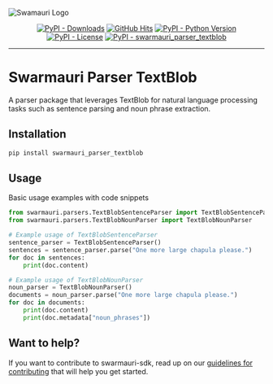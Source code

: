
![Swamauri Logo](https://res.cloudinary.com/dbjmpekvl/image/upload/v1730099724/Swarmauri-logo-lockup-2048x757_hww01w.png)

<p align="center">
    <a href="https://pypi.org/project/swarmauri_parser_textblob/">
        <img src="https://img.shields.io/pypi/dm/swarmauri_parser_textblob" alt="PyPI - Downloads"/></a>
    <a href="https://github.com/swarmauri/swarmauri-sdk/blob/master/pkgs/community/swarmauri_parser_textblob/README.md">
        <img src="https://hits.seeyoufarm.com/api/count/incr/badge.svg?url=https://github.com/swarmauri/swarmauri-sdk/pkgs/community/swarmauri_parser_textblob/README.md&count_bg=%2379C83D&title_bg=%23555555&icon=&icon_color=%23E7E7E7&title=hits&edge_flat=false" alt="GitHub Hits"/></a>
    <a href="https://pypi.org/project/swarmauri_parser_textblob/">
        <img src="https://img.shields.io/pypi/pyversions/swarmauri_parser_textblob" alt="PyPI - Python Version"/></a>
    <a href="https://pypi.org/project/swarmauri_parser_textblob/">
        <img src="https://img.shields.io/pypi/l/swarmauri_parser_textblob" alt="PyPI - License"/></a>
    <a href="https://pypi.org/project/swarmauri_parser_textblob/">
        <img src="https://img.shields.io/pypi/v/swarmauri_parser_textblob?label=swarmauri_parser_textblob&color=green" alt="PyPI - swarmauri_parser_textblob"/></a>
</p>

---

# Swarmauri Parser TextBlob

A parser package that leverages TextBlob for natural language processing tasks such as sentence parsing and noun phrase extraction.

## Installation

```bash
pip install swarmauri_parser_textblob
```

## Usage
Basic usage examples with code snippets
```python
from swarmauri.parsers.TextBlobSentenceParser import TextBlobSentenceParser
from swarmauri.parsers.TextBlobNounParser import TextBlobNounParser

# Example usage of TextBlobSentenceParser
sentence_parser = TextBlobSentenceParser()
sentences = sentence_parser.parse("One more large chapula please.")
for doc in sentences:
    print(doc.content)

# Example usage of TextBlobNounParser
noun_parser = TextBlobNounParser()
documents = noun_parser.parse("One more large chapula please.")
for doc in documents:
    print(doc.content)
    print(doc.metadata["noun_phrases"])
```

## Want to help?

If you want to contribute to swarmauri-sdk, read up on our [guidelines for contributing](https://github.com/swarmauri/swarmauri-sdk/blob/master/contributing.md) that will help you get started.
